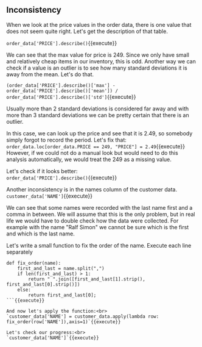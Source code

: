 ## Inconsistency

When we look at the price values in the order data, there is one value that does not seem quite right. Let's get the description of that table.<br>

`order_data['PRICE'].describe()`{{execute}}

We can see that the max value for price is 249. Since we only have small and relatively cheap items in our inventory, this is odd. Another way we can check if a value is an outlier is to see how many standard deviations it is away from the mean. Let's do that.<br>

`(order_data['PRICE'].describe()['max'] - order_data['PRICE'].describe()['mean']) / order_data['PRICE'].describe()['std']`{{execute}}

Usually more than 2 standard deviations is considered far away and with more than 3 standard deviations we can be pretty certain that there is an outlier.<br>

In this case, we can look up the price and see that it is 2.49, so somebody simply forgot to record the period. Let's fix that:<br>
`order_data.loc[order_data.PRICE == 249, "PRICE"] = 2.49`{{execute}}
However, if we could not do a manual look but would need to do this analysis automatically, we would treat the 249 as a missing value.<br>

Let's check if it looks better: <br>
`order_data['PRICE'].describe()`{{execute}}

Another inconsistency is in the names column of the customer data.<br>
`customer_data['NAME']`{{execute}}

We can see that some names were recorded with the last name first and a comma in between. We will assume that this is the only problem, but in real life we would have to double check how the data were collected. For example with the name "Ralf Simon" we cannot be sure which is the first and which is the last name.<br>

Let's write a small function to fix the order of the name. Execute each line separately<br>

```
def fix_order(name):
    first_and_last = name.split(",")
    if len(first_and_last) > 1:
        return " ".join([first_and_last[1].strip(), first_and_last[0].strip()])
    else:
        return first_and_last[0];
```{{execute}}

And now let's apply the function:<br>
`customer_data['NAME'] = customer_data.apply(lambda row: fix_order(row['NAME']),axis=1)`{{execute}}

Let's check our progress:<br>
`customer_data['NAME']`{{execute}}

